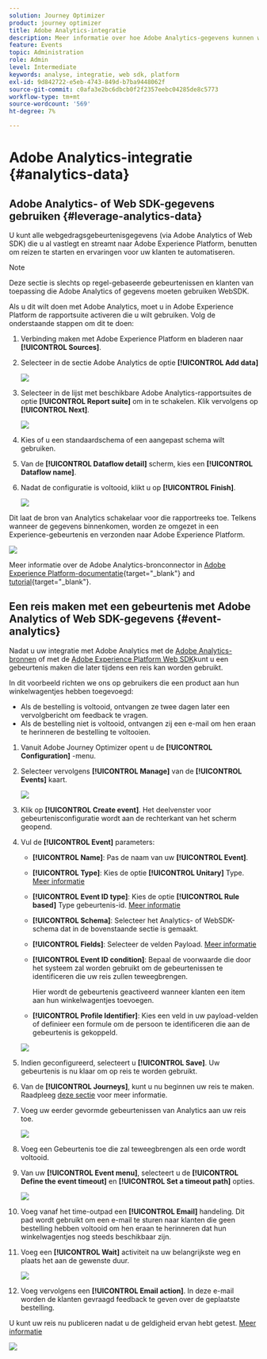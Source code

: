 ```yaml
---
solution: Journey Optimizer
product: journey optimizer
title: Adobe Analytics-integratie
description: Meer informatie over hoe Adobe Analytics-gegevens kunnen worden gebruikt
feature: Events
topic: Administration
role: Admin
level: Intermediate
keywords: analyse, integratie, web sdk, platform
exl-id: 9d842722-e5eb-4743-849d-b7ba9448062f
source-git-commit: c0afa3e2bc6dbcb0f2f2357eebc04285de8c5773
workflow-type: tm+mt
source-wordcount: '569'
ht-degree: 7%

---
```


# Adobe Analytics-integratie {#analytics-data}

## Adobe Analytics- of Web SDK-gegevens gebruiken {#leverage-analytics-data}

U kunt alle webgedragsgebeurtenisgegevens (via Adobe Analytics of Web SDK) die u al vastlegt en streamt naar Adobe Experience Platform, benutten om reizen te starten en ervaringen voor uw klanten te automatiseren.

>[!NOTE]
>
>Deze sectie is slechts op regel-gebaseerde gebeurtenissen en klanten van toepassing die Adobe Analytics of gegevens moeten gebruiken WebSDK.

Als u dit wilt doen met Adobe Analytics, moet u in Adobe Experience Platform de rapportsuite activeren die u wilt gebruiken. Volg de onderstaande stappen om dit te doen:

1. Verbinding maken met Adobe Experience Platform en bladeren naar **[!UICONTROL Sources]**.

1. Selecteer in de sectie Adobe Analytics de optie **[!UICONTROL Add data]**

   ![](assets/ajo-aa_1.png)

1. Selecteer in de lijst met beschikbare Adobe Analytics-rapportsuites de optie **[!UICONTROL Report suite]** om in te schakelen. Klik vervolgens op **[!UICONTROL Next]**.

   ![](assets/ajo-aa_2.png)

1. Kies of u een standaardschema of een aangepast schema wilt gebruiken.

1. Van de **[!UICONTROL Dataflow detail]** scherm, kies een **[!UICONTROL Dataflow name]**.

1. Nadat de configuratie is voltooid, klikt u op **[!UICONTROL Finish]**.

   ![](assets/ajo-aa_3.png)

Dit laat de bron van Analytics schakelaar voor die rapportreeks toe. Telkens wanneer de gegevens binnenkomen, worden ze omgezet in een Experience-gebeurtenis en verzonden naar Adobe Experience Platform.

![](assets/ajo-aa_4.png)

Meer informatie over de Adobe Analytics-bronconnector in  [Adobe Experience Platform-documentatie](https://experienceleague.adobe.com/docs/experience-platform/sources/connectors/adobe-applications/analytics.html){target="_blank"} and [tutorial](https://experienceleague.adobe.com/docs/experience-platform/sources/ui-tutorials/create/adobe-applications/analytics.html){target="_blank"}.

## Een reis maken met een gebeurtenis met Adobe Analytics of Web SDK-gegevens {#event-analytics}

Nadat u uw integratie met Adobe Analytics met de [Adobe Analytics-bronnen](#leverage-analytics-data) of met de [Adobe Experience Platform Web SDK](https://experienceleague.adobe.com/docs/experience-platform/edge/home.html)kunt u een gebeurtenis maken die later tijdens een reis kan worden gebruikt.

In dit voorbeeld richten we ons op gebruikers die een product aan hun winkelwagentjes hebben toegevoegd:

* Als de bestelling is voltooid, ontvangen ze twee dagen later een vervolgbericht om feedback te vragen.
* Als de bestelling niet is voltooid, ontvangen zij een e-mail om hen eraan te herinneren de bestelling te voltooien.

1. Vanuit Adobe Journey Optimizer opent u de **[!UICONTROL Configuration]** -menu.

1. Selecteer vervolgens **[!UICONTROL Manage]** van de **[!UICONTROL Events]** kaart.

   ![](assets/ajo-aa_5.png)

1. Klik op **[!UICONTROL Create event]**. Het deelvenster voor gebeurtenisconfiguratie wordt aan de rechterkant van het scherm geopend.

1. Vul de **[!UICONTROL Event]** parameters:

   * **[!UICONTROL Name]**: Pas de naam van uw **[!UICONTROL Event]**.
   * **[!UICONTROL Type]**: Kies de optie **[!UICONTROL Unitary]** Type. [Meer informatie](../event/about-events.md)
   * **[!UICONTROL Event ID type]**: Kies de optie **[!UICONTROL Rule based]** Type gebeurtenis-id. [Meer informatie](../event/about-events.md#event-id-type)
   * **[!UICONTROL Schema]**: Selecteer het Analytics- of WebSDK-schema dat in de bovenstaande sectie is gemaakt.
   * **[!UICONTROL Fields]**: Selecteer de velden Payload. [Meer informatie](../event/about-creating.md#define-the-payload-fields)
   * **[!UICONTROL Event ID condition]**: Bepaal de voorwaarde die door het systeem zal worden gebruikt om de gebeurtenissen te identificeren die uw reis zullen teweegbrengen.

      Hier wordt de gebeurtenis geactiveerd wanneer klanten een item aan hun winkelwagentjes toevoegen.
   * **[!UICONTROL Profile Identifier]**: Kies een veld in uw payload-velden of definieer een formule om de persoon te identificeren die aan de gebeurtenis is gekoppeld.

   ![](assets/ajo-aa_6.png)

1. Indien geconfigureerd, selecteert u **[!UICONTROL Save]**. Uw gebeurtenis is nu klaar om op reis te worden gebruikt.

1. Van de **[!UICONTROL Journeys]**, kunt u nu beginnen uw reis te maken. Raadpleeg [deze sectie](../building-journeys/journey-gs.md) voor meer informatie.

1. Voeg uw eerder gevormde gebeurtenissen van Analytics aan uw reis toe.

   ![](assets/ajo-aa_8.png)

1. Voeg een Gebeurtenis toe die zal teweegbrengen als een orde wordt voltooid.

1. Van uw **[!UICONTROL Event menu]**, selecteert u de **[!UICONTROL Define the event timeout]** en **[!UICONTROL Set a timeout path]** opties.

   ![](assets/ajo-aa_9.png)

1. Voeg vanaf het time-outpad een **[!UICONTROL Email]** handeling. Dit pad wordt gebruikt om een e-mail te sturen naar klanten die geen bestelling hebben voltooid om hen eraan te herinneren dat hun winkelwagentjes nog steeds beschikbaar zijn.

1. Voeg een **[!UICONTROL Wait]** activiteit na uw belangrijkste weg en plaats het aan de gewenste duur.

   ![](assets/ajo-aa_10.png)

1. Voeg vervolgens een **[!UICONTROL Email action]**. In deze e-mail worden de klanten gevraagd feedback te geven over de geplaatste bestelling.

U kunt uw reis nu publiceren nadat u de geldigheid ervan hebt getest. [Meer informatie](../building-journeys/publishing-the-journey.md)

![](assets/ajo-aa_7.png)
